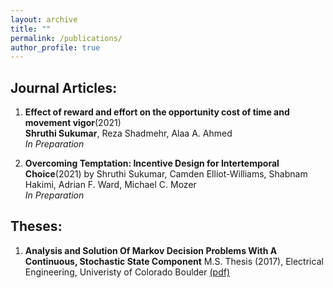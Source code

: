 ```yaml
---
layout: archive
title: ""
permalink: /publications/
author_profile: true
---
```


<!-- {% if author.googlescholar %}
  You can also find my articles on <u><a href="{{author.googlescholar}}">my Google Scholar profile</a>.</u>
{% endif %}

{% include base_path %}

{% for post in site.publications reversed %}
  {% include archive-single.html %}
{% endfor %} -->

<!-- ## Commentaries and Dispatches: -->

## Journal Articles:

1. **Effect of reward and effort on the opportunity cost of time and movement vigor**(2021)\
 __Shruthi Sukumar__, Reza Shadmehr, Alaa A. Ahmed\
*In Preparation*

2. **Overcoming Temptation: Incentive Design for Intertemporal Choice**(2021) by Shruthi Sukumar, Camden Elliot-Williams, Shabnam Hakimi, Adrian F. Ward, Michael C. Mozer\
*In Preparation*

## Theses:
1. **Analysis and Solution Of Markov Decision Problems With A Continuous, Stochastic State Component** M.S. Thesis (2017), Electrical Engineering, Univeristy of Colorado Boulder [(pdf)](http://ssukumar.github.io/files/MS_thesis.pdf)
